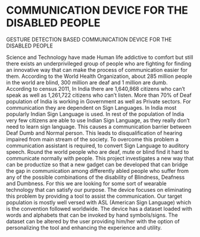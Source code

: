 # COMMUNICATION DEVICE FOR THE DISABLED PEOPLE
GESTURE DETECTION BASED COMMUNICATION DEVICE FOR THE DISABLED PEOPLE

Science and Technology have made Human life addictive to comfort but still there exists an
underprivileged group of people who are fighting for finding an innovative way that can
make the process of communication easier for them. According to the World Health
Organization, about 285 million people in the world are blind, 300 million are deaf and 1
million are dumb. According to census 2011, In India there are 1,640,868 citizens who can’t
speak as well as 1,261,722 citizens who can’t listen. More than 70% of Deaf population of
India is working in Government as well as Private sectors. For communication they are
dependent on Sign Languages. In India most popularly Indian Sign Language is used. In rest
of the population of India very few citizens are able to use Indian Sign Language, as they
really don’t need to learn sign language. This causes a communication barrier between Deaf
Dumb and Normal person. This leads to disqualification of hearing impaired from main
stream of the society. To overcome this problem a communication assistant is required, to
convert Sign Language to auditory speech. Round the world people who are deaf, mute or
blind find it hard to communicate normally with people. This project investigates a new way
that can be productize so that a new gadget can be developed that can bridge the gap in
communication among differently abled people who suffer from any of the possible
combinations of the disability of Blindness, Deafness and Dumbness. For this we are looking
for some sort of wearable technology that can satisfy our purpose. The device focuses on
eliminating this problem by providing a tool to assist the communication. Our target
population is mostly well versed with ASL (American Sign Language) which is the
convention followed worldwide. The device has a dataset loaded with words and alphabets
that can be invoked by hand symbols/signs. The dataset can be altered by the user providing
him/her with the option of personalizing the tool and enhancing the experience and utility.
